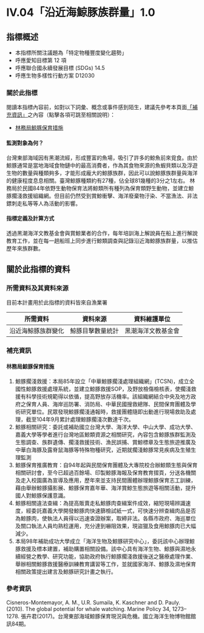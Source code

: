 # IV.04「沿近海鯨豚族群量」1.0


## 指標概述

* 本指標所關注議題為「特定物種豐度變化趨勢」
* 呼應愛知目標第 12 項
* 呼應聯合國永續發展目標 (SDGs) 14.5
* 呼應生物多樣性行動方案 D12030

<script type="text/javascript" src="http://cdn.mathjax.org/mathjax/latest/MathJax.js?config=TeX-AMS-MML_HTMLorMML"></script>


### 關於此指標

閱讀本指標內容前，如對以下詞彙、概念或事件感到陌生，建議先參考本頁面[「補充資訊」](#補充資訊)之內容（點擊各項可跳至相關說明）：

* [林務局鯨豚保育措施](#林務局鯨豚保育措施)


#### 監測對象為何？

台灣東部海域因有黑潮流經，形成豐富的魚場，吸引了許多的鯨魚前來覓食。由於鯨豚通常是當地海域食物鏈中的最高消費者，作為其食物來源的魚蝦貝類以及浮遊生物的數量與種類夠多，才能形成龐大的鯨豚族群，因此可以說鯨豚族群量與海洋的健康程度息息相關。臺灣鯨豚種類約有27種，佔全球81幾種的3分之1左右。
林務局於民國84年依野生動物保育法將鯨類所有種列為保育類野生動物，並建立鯨豚擱淺救援組織網。但目前仍然受到賞鯨衝擊、海洋廢棄物汙染、不當漁法、非法鏢刺走私等等人為活動的影響。


#### 指標定義及計算方式

透過黑潮海洋文教基金會與賞鯨業者的合作，每年培訓海上解說員在船上進行解說教育工作，並在每一趟船班上同步進行鯨類調查與記錄沿近海鯨豚族群量，以推估歷年來族群數。


## 關於此指標的資料

### 所需資料及其資料來源

目前本計畫用於此指標的資料皆來自漁業署

| 所需資料 | 資料來源 | 資料維護單位 |
|-----|-----|-----|
| 沿近海鯨豚族群變化 |鯨豚目擊數量統計 | 黑潮海洋文教基金會 |





### 補充資訊

#### 林務局鯨豚保育措施
1. 鯨豚擱淺救援：本局85年設立「中華鯨豚擱淺處理組織網」(TCSN)，成立全國性鯨豚救援處理系統，並建立鯨豚救援SOP，及野放檢傷檢核表，使擱淺救援有科學技術規範得以依循，提高野放存活機率。該組織網結合中央及地方政府之保育人員、海岸巡防署、消防局、中華民國搜救總隊、民間保育團體及學術研究單位。民眾發現鯨豚擱淺通報時，救援團體隨即出動進行現場救助及處理，截至104年9月累計處理鯨豚擱淺次數達千次。
2. 鯨豚相關研究：委託或補助國立台灣大學、海洋大學、中山大學、成功大學、嘉義大學等學者進行台灣地區鯨類資源之相關研究，內容包含鯨豚族群監測及生態調查、族群遺傳、擱淺救援技術、漁民誤捕、賞鯨標章及生態旅遊推廣及中華白海豚及露脊鼠海豚等特殊物種研究，近期就擱淺鯨豚常見疾病及生殖生理監測
3. 鯨豚保育推廣教育：自94年起與民間保育團體及大專院校合辦鯨類生態與保育相關研討會，至今已超過百餘場、印製鯨豚海報及保育教育摺頁，分送各機關及走入校園廣為宣導及應用，歷年來並支持民間團體辦理鯨豚保育志工訓練，藉由舉辦鯨豚攝影展、鯨豚保育嘉年華、海洋賞鯨生態旅遊等相關活動，提升國人對鯨豚保護意識。
4. 鯨豚相關違法查緝：為提高販賣走私鯨豚肉查緝案件成效，縮短現場辨識速度，經委託嘉義大學開發鯨豚肉快速篩檢試紙一式，可快速分辨查緝肉品是否為鯨豚肉，使執法人員得以迅速查證辦案，取締非法。各縣市政府、海巡單位及關口執法人員均熟稔運用，充分達到嚇阻效果，現盜獵及食用鯨豚肉已大幅減少。
5. 本局98年補助成功大學成立「海洋生物及鯨豚研究中心」，委託該中心辦理鯨豚救援及標本建置，補助購置相關設備。該中心具有海洋生物、鯨豚與濕地永續經營之教學、研究功能，協助政府執行鯨豚擱淺救援後送之醫療處理作業、舉辦相關鯨豚救援醫療訓練教育講習等工作，並就國家海洋、鯨豚及濕地保育相關政策提出建言及鯨豚研究計畫之執行。





### 參考資訊
Cisneros-Montemayor, A. M., U.R. Sumaila, K. Kaschner and D. Pauly. (2010).  The global potential for whale watching. Marine Policy 34, 1273–1278.
張卉君(2017)。台灣東部海域鯨豚保育現況與危機。國立海洋生物博物館館訊84期。